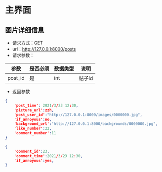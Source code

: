# 主界面

## 图片详细信息

+ 请求方式：GET
+ url：http://127.0.0.1:8000/posts
+ 请求参数：

| 参数           | 是否必须 | 数据类型 | 说明               |
| -------------- | -------- | -------- | ------------------ |
| post_id        | 是       | int   | 帖子id             |


+ 返回参数

```json
{
    'post_time': 2021/3/23 12:30,
    'picture_url':zzh,
    'post_user_id':"http://127.0.0.1:8000/images/0000000.jpg",
    'if_annoyous':no,
    'background_url':"http://127.0.0.1:8000/backgrounds/0000000.jpg",
    'like_number':22,
    'comment_number':11
}
```

```json
{
    'comment_id':23,
    'comment_time':2021/3/23 12:30,
    'if_annoyous':yes,
}
```
